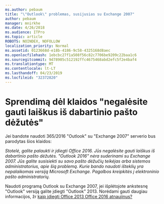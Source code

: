 ```yaml
---
ms.author: pebaum
title: "\"Outlook\" problemas, susijusias su Exchange 2007"
author: pebaum
manager: mnirkhe
ms.date: 4/26/2018
ms.audience: ITPro
ms.topic: article
ROBOTS: NOINDEX, NOFOLLOW
localization_priority: Normal
ms.assetid: 0123668d-e18b-4186-9c58-4325168d8aec
ms.openlocfilehash: 1ebcbc27f1a508f56c82c7706be9209c22baa1c6
ms.sourcegitcommit: 9d78905c512192ffc4675468abd2efc5f2e4baf4
ms.translationtype: MT
ms.contentlocale: lt-LT
ms.lasthandoff: 04/23/2019
ms.locfileid: "32372820"
---
```

# <a name="solution-for-error-you-wont-be-able-to-receive-mail-from-a-current-mailbox"></a>Sprendimą dėl klaidos "negalėsite gauti laiškus iš dabartinio pašto dėžutės"
Jei bandote naudoti 365/2016 "Outlook" su "Exchange 2007" serverio bus parodytas šios klaidos:

*Stotelė, galite palaukti ir įdiegti Office 2016. Jūs negalėsite gauti laiškus iš dabartinio pašto dėžutės. "Outlook 2016" nėra suderinami su Exchange 2007. Jūs galite susisiekti su savo pašto dėžučių teikėjas arba sistemos administratorius, apie šią problemą. Kurie bando naudoti išteklių yra nepalaikomas versiją Microsoft Exchange. Pagalbos kreipkitės į elektroninio pašto administratorių.*

Naudoti programą Outlook su Exchange 2007, jei išplėtojote ankstesnę "Outlook" versiją galite įdiegti "Outlook" 2013. Norėdami gauti daugiau informacijos, žr [kaip įdiegti Office 2013 Office 2016 atnaujinus?](https://support.office.com/article/a6ca92f4-cbb4-4609-9fdb-f8d3dd6812f3)